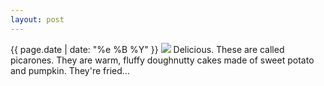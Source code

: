 ```yaml
---
layout: post
---
```


<p>
  <time>{{ page.date | date: "%e %B %Y" }}</time>
  <img src="https://s3.amazonaws.com/life.aaronjgreenberg.com/218.jpg">
  Delicious. These are called picarones. They are warm, fluffy doughnutty cakes made of sweet potato and pumpkin. They're fried...
</p>
